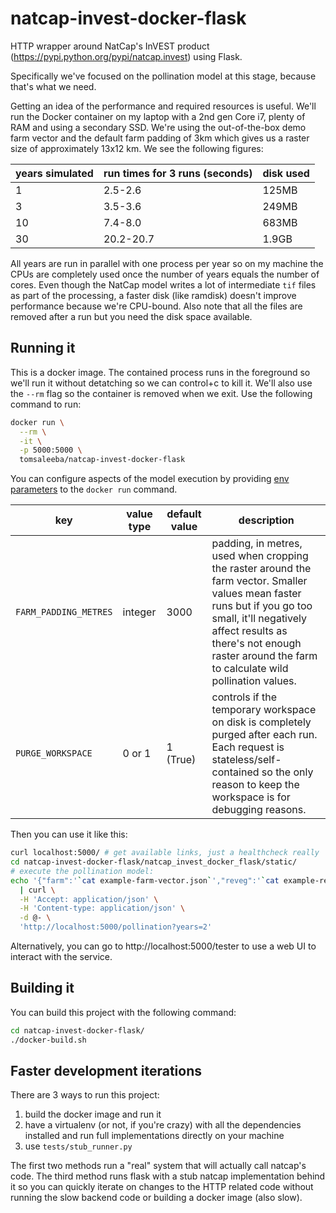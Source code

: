 # natcap-invest-docker-flask

HTTP wrapper around NatCap's InVEST product (https://pypi.python.org/pypi/natcap.invest) using Flask.

Specifically we've focused on the pollination model at this stage, because that's what we need.

Getting an idea of the performance and required resources is useful. We'll run the Docker container on my laptop with a 2nd gen Core i7, plenty of RAM and using a secondary SSD. We're using the out-of-the-box demo farm vector and the default farm padding of 3km which gives us a raster size of approximately 13x12 km. We see the following figures:

years simulated | run times for 3 runs (seconds) | disk used
--- | --- | ---
1 | 2.5-2.6 | 125MB
3 | 3.5-3.6 | 249MB
10 | 7.4-8.0 | 683MB
30 | 20.2-20.7 | 1.9GB

All years are run in parallel with one process per year so on my machine the CPUs are completely used once the number of years equals the number of cores. Even though the NatCap model writes a lot of intermediate `tif` files as part of the processing, a faster disk (like ramdisk) doesn't improve performance because we're CPU-bound. Also note that all the files are removed after a run but you need the disk space available.

## Running it

This is a docker image. The contained process runs in the foreground so we'll run it without detatching so we can control+c to kill it. We'll also use the `--rm` flag so the container is removed when we exit. Use the following command to run:
```bash
docker run \
  --rm \
  -it \
  -p 5000:5000 \
  tomsaleeba/natcap-invest-docker-flask
```

You can configure aspects of the model execution by providing [env parameters](https://docs.docker.com/engine/reference/run/#env-environment-variables) to the `docker run` command.

| key |value type | default value | description |
| --- |---------- | ------------- | ----------- |
|`FARM_PADDING_METRES`|integer|3000| padding, in metres, used when cropping the raster around the farm vector. Smaller values mean faster runs but if you go too small, it'll negatively affect results as there's not enough raster around the farm to calculate wild pollination values. |
|`PURGE_WORKSPACE`|0 or 1|1 (True)|controls if the temporary workspace on disk is completely purged after each run. Each request is stateless/self-contained so the only reason to keep the workspace is for debugging reasons.|

Then you can use it like this:
```bash
curl localhost:5000/ # get available links, just a healthcheck really
cd natcap-invest-docker-flask/natcap_invest_docker_flask/static/
# execute the pollination model:
echo '{"farm":'`cat example-farm-vector.json`',"reveg":'`cat example-reveg-vector.json`'}' \
  | curl \
  -H 'Accept: application/json' \
  -H 'Content-type: application/json' \
  -d @- \
  'http://localhost:5000/pollination?years=2'
```

Alternatively, you can go to http://localhost:5000/tester to use a web UI to interact with the service.

## Building it

You can build this project with the following command:
```bash
cd natcap-invest-docker-flask/
./docker-build.sh
```

## Faster development iterations

There are 3 ways to run this project:
 1. build the docker image and run it
 1. have a virtualenv (or not, if you're crazy) with all the dependencies installed and run full implementations directly on your machine
 1. use `tests/stub_runner.py`

The first two methods run a "real" system that will actually call natcap's code. The third method runs flask with a stub natcap implementation behind it so you can quickly iterate on changes to the HTTP related code without running the slow backend code or building a docker image (also slow).
